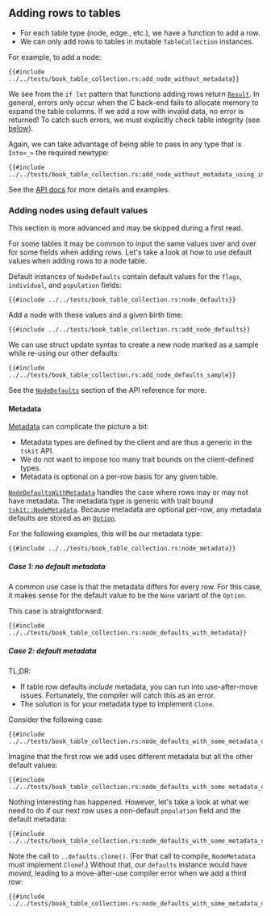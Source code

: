 ## Adding rows to tables

* For each table type (node, edge., etc.), we have a function to add a row.
* We can only add rows to tables in mutable `TableCollection` instances.

For example, to add a node:


```rust, noplaygound, ignore
{{#include ../../tests/book_table_collection.rs:add_node_without_metadata}}
```

We see from the `if let` pattern that functions adding rows return
[`Result`](https://doc.rust-lang.org/std/result/enum.Result.html).
In general, errors only occur when the C back-end fails to allocate memory 
to expand the table columns.
If we add a row with invalid data, no error is returned!
To catch such errors, we must explicitly check table integrity (see [below](table_collection_validation.md#checking-table-integrity)).

Again, we can take advantage of being able to pass in any type that is `Into<_>` the required newtype:

```rust, noplaygound, ignore
{{#include ../../tests/book_table_collection.rs:add_node_without_metadata_using_into}}
```

See the [API docs](https://docs.rs/tskit) for more details and examples.

### Adding nodes using default values

This section is more advanced and may be skipped during a first read.

For some tables it may be common to input the same values over and over for some fields when adding rows.
Let's take a look at how to use default values when adding rows to a node table.

Default instances of `NodeDefaults` contain default values for the `flags`, `individual`, and `population` fields:

```rust, noplaygound, ignore
{{#include ../../tests/book_table_collection.rs:node_defaults}}
```

Add a node with these values and a given birth time:

```rust, noplaygound, ignore
{{#include ../../tests/book_table_collection.rs:add_node_defaults}}
```

We can use struct update syntax to create a new node marked as a sample while re-using our other defaults:

```rust, noplaygound, ignore
{{#include ../../tests/book_table_collection.rs:add_node_defaults_sample}}
```

See the [`NodeDefaults`](https://docs.rs/tskit/latest/tskit/struct.NodeDefaults.html) section of the API reference for more.

#### Metadata

[Metadata](metadata.md#Metadata) can complicate the picture a bit:

* Metadata types are defined by the client and are thus a generic in the `tskit` API.
* We do not want to impose too many trait bounds on the client-defined types.
* Metadata is optional on a per-row basis for any given table.

[`NodeDefaultsWithMetadata`](https://docs.rs/tskit/latest/tskit/struct.NodeDefaultsWithMetadata.html) handles the case where rows may or may not have metadata.
The metadata type is generic with trait bound [`tskit::NodeMetadata`](https://docs.rs/tskit/latest/tskit/metadata/trait.NodeMetadata.html).
Because metadata are optional per-row, any metadata defaults are stored as an [`Option`](https://doc.rust-lang.org/std/option/).

For the following examples, this will be our metadata type:

```rust, noplaygound, ignore
{{#include ../../tests/book_table_collection.rs:node_metadata}}
```

##### Case 1: no default metadata

A common use case is that the metadata differs for every row.
For this case, it makes sense for the default value to be the `None` variant of the `Option`. 

This case is straightforward:

```rust, noplaygound, ignore
{{#include ../../tests/book_table_collection.rs:node_defaults_with_metadata}}
```

##### Case 2: default metadata

TL;DR:

* If table row defaults *include* metadata, you can run into use-after-move issues.
  Fortunately, the compiler will catch this as an error.
* The solution is for your metadata type to implement `Clone`.

Consider the following case:

```rust, noplaygound, ignore
{{#include ../../tests/book_table_collection.rs:node_defaults_with_some_metadata_default}}
```

Imagine that the first row we add uses different metadata but all the other default values:

```rust, noplaygound, ignore
{{#include ../../tests/book_table_collection.rs:node_defaults_with_some_metadata_default_add_first_row}}
```

Nothing interesting has happened.
However, let's take a look at what we need to do if our next row uses a non-default `population` field and the default metadata:

```rust, noplaygound, ignore
{{#include ../../tests/book_table_collection.rs:node_defaults_with_some_metadata_default_add_second_row}}
```

Note the call to `..defaults.clone()`.
(For that call to compile, `NodeMetadata` must implement `Clone`!.) 
Without that, our `defaults` instance would have *moved*, leading to a move-after-use compiler error when we add a third row:

```rust, noplaygound, ignore
{{#include ../../tests/book_table_collection.rs:node_defaults_with_some_metadata_default_add_third_row}}
```

